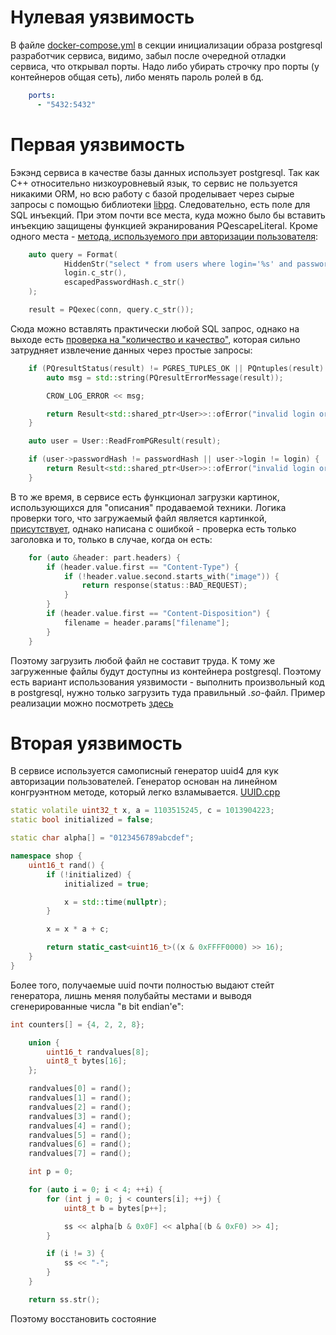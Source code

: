 # Нулевая уязвимость

В файле [docker-compose.yml](../../services/5g_shop/docker-compose.yml) в секции инициализации образа postgresql разработчик сервиса, 
видимо, забыл после очередной отладки сервиса, что открывал порты. Надо либо убирать строчку про порты (у контейнеров общая сеть), либо менять пароль ролей в бд.
```yml
    ports:
      - "5432:5432"
```

# Первая уязвимость

Бэкэнд сервиса в качестве базы данных использует postgresql. Так как С++ относительно низкоуровневый язык, то сервис не пользуется никакими ORM, 
но всю работу с базой проделывает через сырые запросы с помощью библиотеки [libpq](https://www.postgresql.org/docs/current/libpq.html). Следовательно,
есть поле для SQL инъекций. При этом почти все места, куда можно было бы вставить инъекцию защищены функцией экранирования PQescapeLiteral. Кроме одного места - 
[метода, используемого при авторизации пользователя](../../services/5g_shop/back/internal/src/services/UsersService.cpp#L98):
```cpp
    auto query = Format(
            HiddenStr("select * from users where login='%s' and password_hash=%s;"),
            login.c_str(),
            escapedPasswordHash.c_str()
    );

    result = PQexec(conn, query.c_str());
```

Сюда можно вставлять практически любой SQL запрос, однако на выходе есть [проверка на "количество и качество"](../../services/5g_shop/back/internal/src/services/UsersService.cpp#L105), которая сильно затрудняет 
извлечение данных через простые запросы:
```cpp
    if (PQresultStatus(result) != PGRES_TUPLES_OK || PQntuples(result) != 1) {
        auto msg = std::string(PQresultErrorMessage(result));

        CROW_LOG_ERROR << msg;

        return Result<std::shared_ptr<User>>::ofError("invalid login or password");
    }

    auto user = User::ReadFromPGResult(result);

    if (user->passwordHash != passwordHash || user->login != login) {
        return Result<std::shared_ptr<User>>::ofError("invalid login or password");
    }
```

В то же время, в сервисе есть функционал загрузки картинок, использующихся для "описания" продаваемой техники. Логика проверки того, что загружаемый файл является картинкой, [присутствует](../../services/5g_shop/back/internal/src/main.cpp#L422), однако написана с ошибкой - проверка есть только заголовка и то, только в случае, когда он есть:
```cpp
    for (auto &header: part.headers) {
        if (header.value.first == "Content-Type") {
            if (!header.value.second.starts_with("image")) {
                return response(status::BAD_REQUEST);
            }
        }
        if (header.value.first == "Content-Disposition") {
            filename = header.params["filename"];
        }
    }
```

Поэтому загрузить любой файл не составит труда. К тому же загруженные файлы будут доступны из контейнера postgresql. Поэтому есть вариант использования уязвимости - выполнить произвольный код
в postgresql, нужно только загрузить туда правильный *.so*-файл. Пример реализации можно посмотреть [здесь](./psql-rce)


# Вторая уязвимость

В сервисе используется самописный генератор uuid4 для кук авторизации пользователей. Генератор основан на линейном конгруэнтном методе, который легко взламывается. [UUID.cpp](services/5g_shop/back/internal/src/tools/UUID.cpp#L14)
```cpp
static volatile uint32_t x, a = 1103515245, c = 1013904223;
static bool initialized = false;

static char alpha[] = "0123456789abcdef";

namespace shop {
    uint16_t rand() {
        if (!initialized) {
            initialized = true;

            x = std::time(nullptr);
        }

        x = x * a + c;

        return static_cast<uint16_t>((x & 0xFFFF0000) >> 16);
    }
}
```

Более того, получаемые uuid почти полностью выдают стейт генератора, лишнь меняя полубайты местами и выводя сгенерированные числа "в bit endian'e":
```cpp
int counters[] = {4, 2, 2, 8};

    union {
        uint16_t randvalues[8];
        uint8_t bytes[16];
    };

    randvalues[0] = rand();
    randvalues[1] = rand();
    randvalues[2] = rand();
    randvalues[3] = rand();
    randvalues[4] = rand();
    randvalues[5] = rand();
    randvalues[6] = rand();
    randvalues[7] = rand();

    int p = 0;

    for (auto i = 0; i < 4; ++i) {
        for (int j = 0; j < counters[i]; ++j) {
            uint8_t b = bytes[p++];

            ss << alpha[b & 0x0F] << alpha[(b & 0xF0) >> 4];
        }

        if (i != 3) {
            ss << "-";
        }
    }

    return ss.str();
```

Поэтому восстановить состояние 

